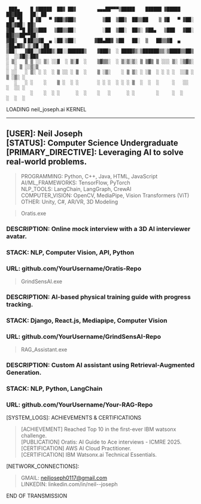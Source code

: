 ```
 ███▄    █ ▓█████  ██▓ ██▓        ▄▄▄██▀▀▀▒█████    ██████ ▓█████  ██▓███   ██░ ██ 
 ██ ▀█   █ ▓█   ▀ ▓██▒▓██▒          ▒██  ▒██▒  ██▒▒██    ▒ ▓█   ▀ ▓██░  ██▒▓██░ ██▒
▓██  ▀█ ██▒▒███   ▒██▒▒██░          ░██  ▒██░  ██▒░ ▓██▄   ▒███   ▓██░ ██▓▒▒██▀▀██░
▓██▒  ▐▌██▒▒▓█  ▄ ░██░▒██░       ▓██▄██▓ ▒██   ██░  ▒   ██▒▒▓█  ▄ ▒██▄█▓▒ ▒░▓█ ░██ 
▒██░   ▓██░░▒████▒░██░░██████▒    ▓███▒  ░ ████▓▒░▒██████▒▒░▒████▒▒██▒ ░  ░░▓█▒░██▓
░ ▒░   ▒ ▒ ░░ ▒░ ░░▓  ░ ▒░▓  ░    ▒▓▒▒░  ░ ▒░▒░▒░ ▒ ▒▓▒ ▒ ░░░ ▒░ ░▒▓▒░ ░  ░ ▒ ░░▒░▒
░ ░░   ░ ▒░ ░ ░  ░ ▒ ░░ ░ ▒  ░    ▒ ░▒░    ░ ▒ ▒░ ░ ░▒  ░ ░ ░ ░  ░░▒ ░      ▒ ░▒░ ░
   ░   ░ ░    ░    ▒ ░  ░ ░       ░ ░ ░  ░ ░ ░ ▒  ░  ░  ░     ░   ░░        ░  ░░ ░
         ░    ░  ░ ░      ░  ░    ░   ░      ░ ░        ░     ░  ░          ░  ░  ░
```                                                                             

LOADING neil_joseph.ai KERNEL

-----------------------------------------------------------------
[USER]: Neil Joseph  
[STATUS]: Computer Science Undergraduate  
[PRIMARY_DIRECTIVE]: Leveraging AI to solve real-world problems.  
-----------------------------------------------------------------

[LOADED_MODULES]: SKILLS  

> PROGRAMMING: Python, C++, Java, HTML, JavaScript  
> AI/ML_FRAMEWORKS: TensorFlow, PyTorch  
> NLP_TOOLS: LangChain, LangGraph, CrewAI  
> COMPUTER_VISION: OpenCV, MediaPipe, Vision Transformers (ViT)  
> OTHER: Unity, C#, AR/VR, 3D Modeling  

[EXECUTED_PROGRAMS]: PROJECTS  

> Oratis.exe  
### DESCRIPTION: Online mock interview with a 3D AI interviewer avatar.  
### STACK: NLP, Computer Vision, API, Python  
### URL: github.com/YourUsername/Oratis-Repo  

> GrindSensAI.exe  
### DESCRIPTION: AI-based physical training guide with progress tracking.  
### STACK: Django, React.js, Mediapipe, Computer Vision  
### URL: github.com/YourUsername/GrindSensAI-Repo  

> RAG_Assistant.exe  
### DESCRIPTION: Custom AI assistant using Retrieval-Augmented Generation.  
### STACK: NLP, Python, LangChain  
### URL: github.com/YourUsername/Your-RAG-Repo  

[SYSTEM_LOGS]: ACHIEVEMENTS & CERTIFICATIONS  

> [ACHIEVEMENT] Reached Top 10 in the first-ever IBM watsonx challenge.  
> [PUBLICATION] Oratis: AI Guide to Ace interviews - ICMRE 2025.  
> [CERTIFICATION] AWS AI Cloud Practitioner.  
> [CERTIFICATION] IBM Watsonx.ai Technical Essentials.  

[NETWORK_CONNECTIONS]:  

> GMAIL: neiljoseph0117@gmail.com  
> LINKEDIN: linkedin.com/in/neil--joseph  

END OF TRANSMISSION  


